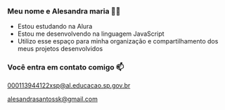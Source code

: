 ### Meu nome e Alesandra maria 💜💜



- Estou estudando na Alura
- Estou me desenvolvendo na linguagem JavaScript
- Utilizo esse espaço para minha organização e compartilhamento dos meus projetos desenvolvidos

### Você entra em contato comigo 📫

000113944122xsp@al.educacao.sp.gov.br

alesandrasantossk@gmail.com
